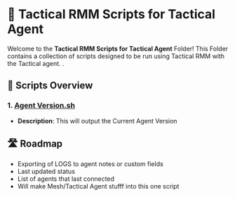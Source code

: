 # 🚀 Tactical RMM Scripts for Tactical Agent

Welcome to the **Tactical RMM Scripts for Tactical Agent** Folder! This Folder contains a collection of scripts designed to be run using Tactical RMM with the Tactical agent. .

## 📜 Scripts Overview

### 1. [Agent Version.sh](https://github.com/Brandon-Roff/TRMM-Scripts/blob/main/Windows/Powershell/TRMM%20Agent/Agent%20Version.ps1)
- **Description**: This will output the Current Agent Version



## 🛣️ Roadmap

- Exporting of LOGS to agent notes or custom fields 
- Last updated status
- List of agents that last connected
- Will make Mesh/Tactical Agent stufff into this one script
